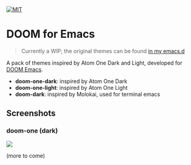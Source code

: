 [![MIT](https://img.shields.io/badge/license-MIT-green.svg)](https://opensource.org/licenses/MIT)

# DOOM for Emacs

> Currently a WIP; the original themes can be found
> [in my emacs.d](https://github.com/hlissner/.emacs.d/tree/master/private/themes)

A pack of themes inspired by Atom One Dark and Light, developed for
[DOOM Emacs](https://github.com/hlissner/emacs.d).

+ **doom-one-dark**: inspired by Atom One Dark
+ **doom-one-light**: inspired by Atom One Light
+ **doom-dark**: inspired by Molokai, used for terminal emacs

## Screenshots

### doom-one (dark)

![](../screenshots/one-dark/01.png)

(more to come)
